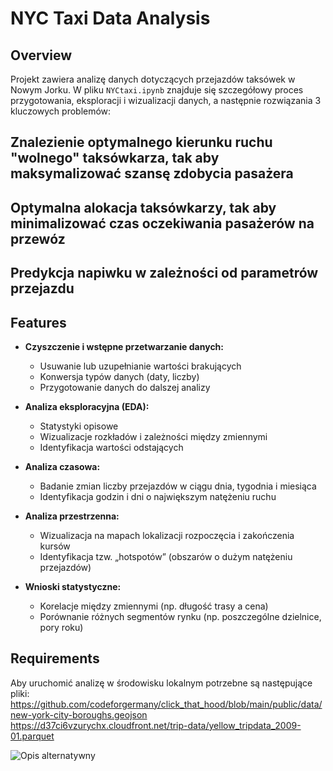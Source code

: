 # NYC Taxi Data Analysis

## Overview
Projekt zawiera analizę danych dotyczących przejazdów taksówek w Nowym Jorku.
W pliku `NYCtaxi.ipynb` znajduje się szczegółowy proces przygotowania, eksploracji i wizualizacji danych, a następnie rozwiązania 3 kluczowych problemów:
## Znalezienie optymalnego kierunku ruchu "wolnego" taksówkarza, tak aby maksymalizować szansę zdobycia pasażera
## Optymalna alokacja taksówkarzy, tak aby minimalizować czas oczekiwania pasażerów na przewóz
## Predykcja napiwku w zależności od parametrów przejazdu

## Features
- **Czyszczenie i wstępne przetwarzanie danych:**  
  - Usuwanie lub uzupełnianie wartości brakujących  
  - Konwersja typów danych (daty, liczby)  
  - Przygotowanie danych do dalszej analizy

- **Analiza eksploracyjna (EDA):**  
  - Statystyki opisowe
  - Wizualizacje rozkładów i zależności między zmiennymi  
  - Identyfikacja wartości odstających

- **Analiza czasowa:**  
  - Badanie zmian liczby przejazdów w ciągu dnia, tygodnia i miesiąca  
  - Identyfikacja godzin i dni o największym natężeniu ruchu

- **Analiza przestrzenna:**  
  - Wizualizacja na mapach lokalizacji rozpoczęcia i zakończenia kursów  
  - Identyfikacja tzw. „hotspotów” (obszarów o dużym natężeniu przejazdów)

- **Wnioski statystyczne:**  
  - Korelacje między zmiennymi (np. długość trasy a cena)  
  - Porównanie różnych segmentów rynku (np. poszczególne dzielnice, pory roku)

## Requirements
Aby uruchomić analizę w środowisku lokalnym potrzebne są następujące pliki:
https://github.com/codeforgermany/click_that_hood/blob/main/public/data/new-york-city-boroughs.geojson
https://d37ci6vzurychx.cloudfront.net/trip-data/yellow_tripdata_2009-01.parquet

![Opis alternatywny](.C:/Users/marco/OneDrive/Documents/Praca/optymalny_kierunek_ruchu.png "Optymalny kierunek ruchu taksówek")





